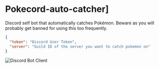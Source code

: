 # Pokecord-auto-catcher]
Discord self bot that automatically catches Pokémon. Beware as you will probably get banned for using this too frequently.

```json
{
  "token": "Discord User Token",
  "server": "Guild ID of the server you want to catch pokemon on"
}

```

![Discord Bot Client](https://imgur.com/gw0R1ye.png)

